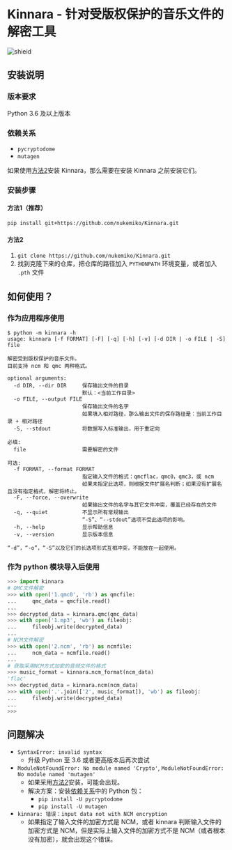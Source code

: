 # Kinnara - 针对受版权保护的音乐文件的解密工具

![shieid](https://img.shields.io/badge/python-3.6%2B-green)

## 安装说明

### 版本要求

Python 3.6 及以上版本

### 依赖关系

- `pycryptodome`
- `mutagen`

如果使用[方法2](#方法2)安装 Kinnara，那么需要在安装 Kinnara 之前安装它们。

### 安装步骤

#### 方法1（推荐）

`pip install git+https://github.com/nukemiko/Kinnara.git`

#### 方法2

1. `git clone https://github.com/nukemiko/Kinnara.git`
2. 找到克隆下来的仓库，把仓库的路径加入 `PYTHONPATH` 环境变量，或者加入 `.pth` 文件

## 如何使用？

### 作为应用程序使用

```
$ python -m kinnara -h
usage: kinnara [-f FORMAT] [-F] [-q] [-h] [-v] [-d DIR | -o FILE | -S] file

解密受到版权保护的音乐文件。
目前支持 ncm 和 qmc 两种格式。

optional arguments:
  -d DIR, --dir DIR     保存输出文件的目录
                        默认：<当前工作目录>
  -o FILE, --output FILE
                        保存输出文件的名字
                        如果填入相对路径，那么输出文件的保存路径是：当前工作目录 + 相对路径
  -S, --stdout          将数据写入标准输出，用于重定向

必填:
  file                  需要解密的文件

可选:
  -f FORMAT, --format FORMAT
                        指定输入文件的格式：qmcflac，qmc0，qmc3，或 ncm
                        如果未指定此选项，则根据文件扩展名判断；如果没有扩展名且没有指定格式，解密将终止。
  -F, --force, --overwrite
                        如果输出文件的名字与其它文件冲突，覆盖已经存在的文件
  -q, --quiet           不显示所有常规输出
                        “-S”、“--stdout”选项不受此选项的影响。
  -h, --help            显示帮助信息
  -v, --version         显示版本信息

“-d”，“-o”，“-S”以及它们的长选项形式互相冲突，不能放在一起使用。
```

### 作为 python 模块导入后使用

```python
>>> import kinnara
# QMC文件解密
>>> with open('1.qmc0', 'rb') as qmcfile:
...     qmc_data = qmcfile.read()
...
>>> decrypted_data = kinnara.qmc(qmc_data)
>>> with open('1.mp3', 'wb') as fileobj:
...     fileobj.write(decrypted_data)
...
# NCM文件解密
>>> with open('2.ncm', 'rb') as ncmfile:
...     ncm_data = ncmfile.read()
...
# 获取采用NCM方式加密的音频文件的格式
>>> music_format = kinnara.ncm_format(ncm_data)
'flac'
>>> decrypted_data = kinnara.ncm(ncm_data)
>>> with open('.'.join(['2', music_format]), 'wb') as fileobj:
...     fileobj.write(decrypted_data)
...
>>>
```

## 问题解决

- `SyntaxError: invalid syntax`
    - 升级 Python 至 3.6 或者更高版本后再次尝试
- `ModuleNotFoundError: No module named 'Crypto'`, `ModuleNotFoundError: No module named 'mutagen'`
    - 如果采用[方法2](#方法2)安装，可能会出现。
    - 解决方案：安装[依赖关系](#依赖关系)中的 Python 包：
        - `pip install -U pycryptodome`
        - `pip install -U mutagen`
- `kinnara: 错误：input data not with NCM encryption`
    - 如果指定了输入文件的加密方式是 NCM，或者 kinnara 判断输入文件的加密方式是 NCM，但是实际上输入文件的加密方式不是 NCM（或者根本没有加密），就会出现这个错误。
